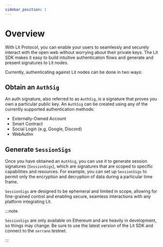 ```yaml
---
sidebar_position: 1
---
```


# Overview

With Lit Protocol, you can enable your users to seamlessly and securely interact with the open web without worrying about their private keys. The Lit SDK makes it easy to build intuitive authentication flows and generate and present signatures to Lit nodes.

Currently, authenticating against Lit nodes can be done in two ways:

## Obtain an `AuthSig`

An auth signature, also referred to as `AuthSig`, is a signature that proves you own a particular public key. An `AuthSig` can be created using any of the currently supported authentication methods:

- Externally-Owned Account
- Smart Contract
- Social Login (e.g, Google, Discord)
- WebAuthn

## Generate `SessionSigs`

Once you have obtained an `AuthSig`, you can use it to generate session signatures (`SessionSigs`), which are signatures that are scoped to specific capabilities and resources. For example, you can set up `SessionSigs` to permit only the encryption and decryption of data during a particular time frame.

`SessionSigs` are designed to be ephemeral and limited in scope, allowing for fine-grained control and enabling secure, seamless interactions with any platform integrating Lit.

:::note

`SessionSigs` are only available on Ethereum and are heavily in development, so things may change. Be sure to use the latest version of the Lit SDK and connect to the `serrano` testnet.

:::
